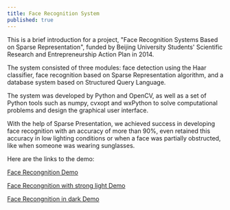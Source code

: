```yaml
---
title: Face Recognition System
published: true
---
```


This is a brief introduction for a project, "Face Recognition Systems Based on Sparse Representation", funded by Beijing University Students' Scientific Research and Entrepreneurship Action Plan in 2014.


The system consisted of three modules: face detection using the Haar classifier, face recognition based on Sparse Representation algorithm, and a database system based on Structured Query Language.

The system was developed by Python and OpenCV, as well as a set of Python tools such as numpy, cvxopt and wxPython to solve computational problems and design the graphical user interface. 

With the help of Sparse Presentation, we achieved success in developing face recognition with an accuracy of more than 90%, even retained this accuracy in low lighting conditions or when a face was partially obstructed, like when someone was wearing sunglasses.

Here are the links to the demo:

[Face Recongnition Demo](https://www.bilibili.com/video/av81283036)

[Face Recongnition with strong light Demo](https://www.bilibili.com/video/av81283411)

[Face Recongnition in dark Demo](https://www.bilibili.com/video/av81283556)

